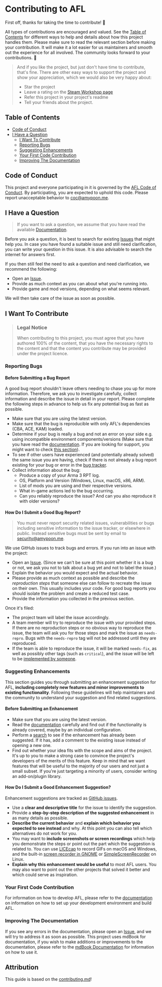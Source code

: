 <!-- omit in toc -->
# Contributing to AFL

First off, thanks for taking the time to contribute! 🩷

All types of contributions are encouraged and valued. See the [Table of Contents](#table-of-contents) for different ways to help and details about how this project handles them. Please make sure to read the relevant section before making your contribution. It will make it a lot easier for us maintainers and smooth out the experience for all involved. The community looks forward to your contributions. 🎉

> And if you like the project, but just don't have time to contribute, that's fine. There are other easy ways to support the project and show your appreciation, which we would also be very happy about:
> - Star the project
> - Leave a rating on the [Steam Workshop page](https://steamcommunity.com/sharedfiles/filedetails/?id=3513989482)
> - Refer this project in your project's readme
> - Tell your friends about the project.

<!-- omit in toc -->
## Table of Contents

- [Code of Conduct](#code-of-conduct)
- [I Have a Question](#i-have-a-question)
  - [I Want To Contribute](#i-want-to-contribute)
  - [Reporting Bugs](#reporting-bugs)
  - [Suggesting Enhancements](#suggesting-enhancements)
  - [Your First Code Contribution](#your-first-code-contribution)
  - [Improving The Documentation](#improving-the-documentation)

## Code of Conduct

This project and everyone participating in it is governed by the
[AFL Code of Conduct](https://github.com/flufflesamy/afl/blob/master/CODE_OF_CONDUCT.md).
By participating, you are expected to uphold this code. Please report unacceptable behavior
to <coc@amypoon.me>.

## I Have a Question

> If you want to ask a question, we assume that you have read the available [Documentation](https://flufflesamy.github.io/AFL).

Before you ask a question, it is best to search for existing [Issues](https://github.com/flufflesamy/afl/issues) that might help you. In case you have found a suitable issue and still need clarification, you can write your question in this issue. It is also advisable to search the internet for answers first.

If you then still feel the need to ask a question and need clarification, we recommend the following:

- Open an [Issue](https://github.com/flufflesamy/afl/issues/new).
- Provide as much context as you can about what you're running into.
- Provide game and mod versions, depending on what seems relevant.

We will then take care of the issue as soon as possible.

<!--
You might want to create a separate issue tag for questions and include it in this description. People should then tag their issues accordingly.

Depending on how large the project is, you may want to outsource the questioning, e.g. to Stack Overflow or Gitter. You may add additional contact and information possibilities:
- IRC
- Slack
- Gitter
- Stack Overflow tag
- Blog
- FAQ
- Roadmap
- E-Mail List
- Forum
-->

## I Want To Contribute

> ### Legal Notice <!-- omit in toc -->
> When contributing to this project, you must agree that you have authored 100% of the content, that you have the necessary rights to the content and that the content you contribute may be provided under the project licence.

### Reporting Bugs

<!-- omit in toc -->
#### Before Submitting a Bug Report

A good bug report shouldn't leave others needing to chase you up for more information. Therefore, we ask you to investigate carefully, collect information and describe the issue in detail in your report. Please complete the following steps in advance to help us fix any potential bug as fast as possible.

- Make sure that you are using the latest version.
- Make sure that the bug is reproducible with only AFL's dependencies (CBA, ACE, KAM) loaded.
- Determine if your bug is really a bug and not an error on your side e.g. using incompatible environment components/versions (Make sure that you have read the [documentation](https://flufflesamy.github.io/AFL). If you are looking for support, you might want to check [this section](#i-have-a-question)).
- To see if other users have experienced (and potentially already solved) the same issue you are having, check if there is not already a bug report existing for your bug or error in the [bug tracker](https://github.com/flufflesamy/afl/issues?q=label%3Abug).
- Collect information about the bug:
  - Produce a copy of your Arma 3 RPT log.
  - OS, Platform and Version (Windows, Linux, macOS, x86, ARM).
  - List of mods you are using and their respective versions.
  - What in-game actions led to the bug occurring.
  - Can you reliably reproduce the issue? And can you also reproduce it with older versions?

<!-- omit in toc -->
#### How Do I Submit a Good Bug Report?

> You must never report security related issues, vulnerabilities or bugs including sensitive information to the issue tracker, or elsewhere in public. Instead sensitive bugs must be sent by email to <security@amypoon.me>.
<!-- You may add a PGP key to allow the messages to be sent encrypted as well. -->

We use GitHub issues to track bugs and errors. If you run into an issue with the project:

- Open an [Issue](https://github.com/flufflesamy/afl/issues/new). (Since we can't be sure at this point whether it is a bug or not, we ask you not to talk about a bug yet and not to label the issue.)
- Explain the behavior you would expect and the actual behavior.
- Please provide as much context as possible and describe the *reproduction steps* that someone else can follow to recreate the issue on their own. This usually includes your code. For good bug reports you should isolate the problem and create a reduced test case.
- Provide the information you collected in the previous section.

Once it's filed:

- The project team will label the issue accordingly.
- A team member will try to reproduce the issue with your provided steps. If there are no reproduction steps or no obvious way to reproduce the issue, the team will ask you for those steps and mark the issue as `needs-repro`. Bugs with the `needs-repro` tag will not be addressed until they are reproduced.
- If the team is able to reproduce the issue, it will be marked `needs-fix`, as well as possibly other tags (such as `critical`), and the issue will be left to be [implemented by someone](#your-first-code-contribution).

<!-- You might want to create an issue template for bugs and errors that can be used as a guide and that defines the structure of the information to be included. If you do so, reference it here in the description. -->


### Suggesting Enhancements

This section guides you through submitting an enhancement suggestion for AFL, **including completely new features and minor improvements to existing functionality**. Following these guidelines will help maintainers and the community to understand your suggestion and find related suggestions.

<!-- omit in toc -->
#### Before Submitting an Enhancement

- Make sure that you are using the latest version.
- Read the [documentation](https://flufflesamy.github.io/AFL) carefully and find out if the functionality is already covered, maybe by an individual configuration.
- Perform a [search](https://github.com/flufflesamy/afl/issues) to see if the enhancement has already been suggested. If it has, add a comment to the existing issue instead of opening a new one.
- Find out whether your idea fits with the scope and aims of the project. It's up to you to make a strong case to convince the project's developers of the merits of this feature. Keep in mind that we want features that will be useful to the majority of our users and not just a small subset. If you're just targeting a minority of users, consider writing an add-on/plugin library.

<!-- omit in toc -->
#### How Do I Submit a Good Enhancement Suggestion?

Enhancement suggestions are tracked as [GitHub issues](https://github.com/flufflesamy/afl/issues).

- Use a **clear and descriptive title** for the issue to identify the suggestion.
- Provide a **step-by-step description of the suggested enhancement** in as many details as possible.
- **Describe the current behavior** and **explain which behavior you expected to see instead** and why. At this point you can also tell which alternatives do not work for you.
- You may want to **include screenshots or screen recordings** which help you demonstrate the steps or point out the part which the suggestion is related to. You can use [LICEcap](https://www.cockos.com/licecap/) to record GIFs on macOS and Windows, and the built-in [screen recorder in GNOME](https://help.gnome.org/users/gnome-help/stable/screen-shot-record.html.en) or [SimpleScreenRecorder](https://github.com/MaartenBaert/ssr) on Linux. <!-- this should only be included if the project has a GUI -->
- **Explain why this enhancement would be useful** to most AFL users. You may also want to point out the other projects that solved it better and which could serve as inspiration.

### Your First Code Contribution

For information on how to develop AFL, please refer to the [documentation](https://flufflesamy.github.io/AFL/for_developers/developing/building.html)
on information on how to set up your development environment and build AFL.

### Improving The Documentation

If you see any errors in the documentation, please open an [Issue](https://github.com/flufflesamy/afl/issues/new), and
we will try to address it as soon as possible. This project uses mdBook for documentation, if you wish to make additions
or improvements to the documentation, please refer to the [mdBook Documentation](https://rust-lang.github.io/mdBook/)
for information on how to use it.

<!-- omit in toc -->
## Attribution
This guide is based on the [contributing.md](https://contributing.md/generator)!

